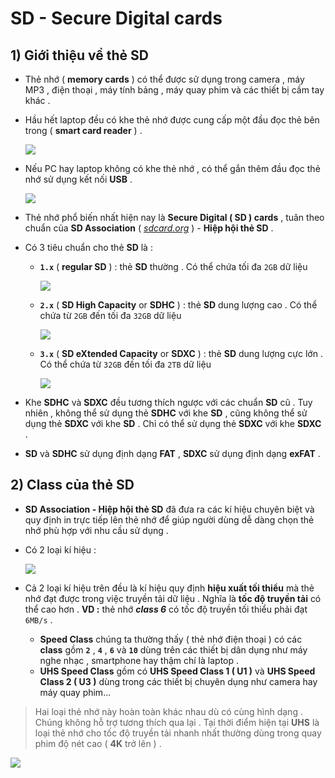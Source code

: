 # SD - Secure Digital cards
## **1) Giới thiệu về thẻ SD**
- Thẻ nhớ ( **memory cards** ) có thể được sử dụng trong camera , máy MP3 , điện thoại , máy tính bảng , máy quay phim và các thiết bị cầm tay khác .
- Hầu hết laptop đều có khe thẻ nhớ được cung cấp một đầu đọc thẻ bên trong ( **smart card reader** ) .

    <img src=https://i.imgur.com/5AdG8ZQ.png>
- Nếu PC hay laptop không có khe thẻ nhớ , có thể gắn thêm đầu đọc thẻ nhớ sử dụng kết nối **USB** .

    <img src=https://i.imgur.com/pPcsdFx.png>

- Thẻ nhớ phổ biến nhất hiện nay là **Secure Digital ( SD ) cards** , tuân theo chuẩn của **SD Association** ( [*sdcard.org*](sdcard.org) ) - **Hiệp hội thẻ SD** .
- Có 3 tiêu chuẩn cho thẻ **SD** là : 
    - **`1.x`** ( **regular SD** ) : thẻ **SD** thường . Có thể chứa tối đa `2GB` dữ liệu

        <img src=https://i.imgur.com/SCYmun6.png>

    - **`2.x`** ( **SD High Capacity** or **SDHC** ) : thẻ **SD** dung lượng cao . Có thể chứa từ `2GB` đến tối đa `32GB` dữ liệu

        <img src=https://i.imgur.com/XjRpmm5.png>

    - **`3.x`** ( **SD eXtended Capacity** or **SDXC** ) : thẻ **SD** dung lượng cực lớn . Có thể chứa từ `32GB` đến tối đa `2TB` dữ liệu

        <img src=https://i.imgur.com/YwyJ7mO.png>

- Khe **SDHC** và **SDXC** đều tương thích ngược với các chuẩn **SD** cũ . Tuy nhiên , không thể sử dụng thẻ **SDHC** với khe **SD** , cũng không thể sử dụng thẻ **SDXC** với khe **SD** . Chỉ có thể sử dụng thẻ **SDXC** với khe **SDXC** .
- **SD** và **SDHC** sử dụng định dạng **FAT** , **SDXC** sử dụng định dạng **exFAT** .
## **2) Class của thẻ SD**
- **SD Association - Hiệp hội thẻ SD** đã đưa ra các kí hiệu chuyên biệt và quy định in trực tiếp lên thẻ nhớ để giúp người dùng dễ dàng chọn thẻ nhớ phù hợp với nhu cầu sử dụng .
- Có 2 loại kí hiệu :

    <img src=https://i.imgur.com/q8mZWFk.png>

- Cả 2 loại kí hiệu trên đều là kí hiệu quy định **hiệu xuất tối thiểu** mà thẻ nhớ đạt được trong việc truyền tải dữ liệu . Nghĩa là **tốc độ truyền tải** có thể cao hơn . **VD :** thẻ nhớ ***class 6*** có tốc độ truyền tối thiểu phải đạt `6MB/s` .
    - **Speed Class** chúng ta thường thấy ( thẻ nhớ điện thoại ) có các **class** gồm **`2`** , **`4`** , **`6`** và **`10`** dùng trên các thiết bị dân dụng như máy nghe nhạc , smartphone hay thậm chí là laptop .
    - **UHS Speed Class** gồm có **UHS Speed Class 1 ( U1 )** và **UHS Speed Class 2 ( U3 )** dùng trong các thiết bị chuyên dụng như camera hay máy quay phim...
> Hai loại thẻ nhớ này hoàn toàn khác nhau dù có cùng hình dạng . Chúng không hỗ trợ tương thích qua lại . Tại thời điểm hiện tại **UHS** là loại thẻ nhớ cho tốc độ truyền tải nhanh nhất thường dùng trong quay phim độ nét cao ( **4K** trở lên ) .

<img src=https://i.imgur.com/OnzEO4I.png>